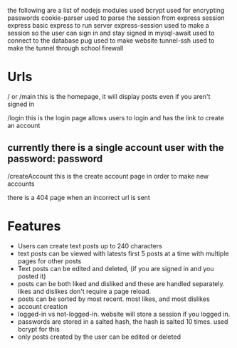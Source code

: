 the following are a list of nodejs modules used
    bcrypt 
        used for encrypting passwords
    cookie-parser
        used to parse the session from express session
    express
        basic express to run server
    express-session
        used to make a session so the user can sign in and stay signed in
    mysql-await
        used to connect to the database
    pug
        used to make website
    tunnel-ssh
        used to make the tunnel through school firewall


# Urls
/ or /main
    this is the homepage, it will display posts even if you aren't signed in

/login
    this is the login page allows users to login and has the link to create an account
## currently there is a single account user with the password: password

/createAccount
    this is the create account page in order to make new accounts

there is a 404 page when an incorrect url is sent


# Features
* Users can create text posts up to 240 characters
* text posts can be viewed with latests first 5 posts at a time with multiple pages for other posts
* Text posts can be edited and deleted, (if you are signed in and you posted it)
* posts can be both liked and disliked and these are handled separately. likes and dislikes don't require a page reload.
* posts can be sorted by most recent. most likes, and most dislikes
* account creation
* logged-in vs not-logged-in. website will store a session if you logged in.
* passwords are stored in a salted hash, the hash is salted 10 times. used bcrypt for this
* only posts created by the user can be edited or deleted

